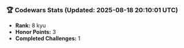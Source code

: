 ### 🏆 Codewars Stats (Updated: 2025-08-18 20:10:01 UTC)

- **Rank:** 8 kyu
- **Honor Points:** 3
- **Completed Challenges:** 1
